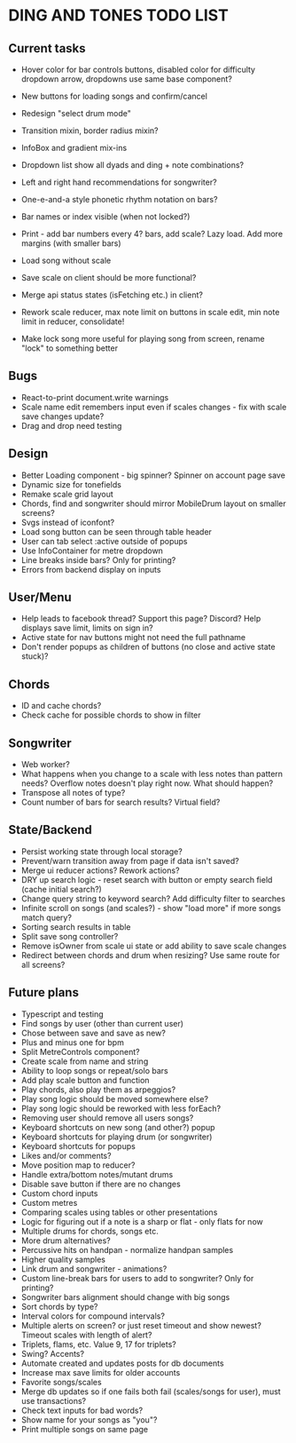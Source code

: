 # DING AND TONES TODO LIST

## Current tasks

* Hover color for bar controls buttons, disabled color for difficulty dropdown arrow, dropdowns use same base component?
* New buttons for loading songs and confirm/cancel
* Redesign "select drum mode"

* Transition mixin, border radius mixin?
* InfoBox and gradient mix-ins

* Dropdown list show all dyads and ding + note combinations?
* Left and right hand recommendations for songwriter?
* One-e-and-a style phonetic rhythm notation on bars?
* Bar names or index visible (when not locked?)

* Print - add bar numbers every 4? bars, add scale? Lazy load. Add more margins (with smaller bars)

* Load song without scale
* Save scale on client should be more functional?
* Merge api status states (isFetching etc.) in client?
* Rework scale reducer, max note limit on buttons in scale edit, min note limit in reducer, consolidate!
* Make lock song more useful for playing song from screen, rename "lock" to something better

## Bugs

* React-to-print document.write warnings
* Scale name edit remembers input even if scales changes - fix with scale save changes update?
* Drag and drop need testing

## Design

* Better Loading component - big spinner? Spinner on account page save
* Dynamic size for tonefields
* Remake scale grid layout
* Chords, find and songwriter should mirror MobileDrum layout on smaller screens?
* Svgs instead of iconfont?
* Load song button can be seen through table header
* User can tab select :active outside of popups
* Use InfoContainer for metre dropdown
* Line breaks inside bars? Only for printing?
* Errors from backend display on inputs

## User/Menu

* Help leads to facebook thread? Support this page? Discord? Help displays save limit, limits on sign in?
* Active state for nav buttons might not need the full pathname
* Don't render popups as children of buttons (no close and active state stuck)?

## Chords

* ID and cache chords?
* Check cache for possible chords to show in filter

## Songwriter

* Web worker?
* What happens when you change to a scale with less notes than pattern needs? Overflow notes doesn't play right now. What should happen?
* Transpose all notes of type?
* Count number of bars for search results? Virtual field?

## State/Backend

* Persist working state through local storage?
* Prevent/warn transition away from page if data isn't saved?
* Merge ui reducer actions? Rework actions?
* DRY up search logic - reset search with button or empty search field (cache initial search?)
* Change query string to keyword search? Add difficulty filter to searches
* Infinite scroll on songs (and scales?) - show "load more" if more songs match query?
* Sorting search results in table
* Split save song controller?
* Remove isOwner from scale ui state or add ability to save scale changes
* Redirect between chords and drum when resizing? Use same route for all screens?

## Future plans

* Typescript and testing
* Find songs by user (other than current user)
* Chose between save and save as new?
* Plus and minus one for bpm
* Split MetreControls component?
* Create scale from name and string
* Ability to loop songs or repeat/solo bars
* Add play scale button and function
* Play chords, also play them as arpeggios?
* Play song logic should be moved somewhere else?
* Play song logic should be reworked with less forEach?
* Removing user should remove all users songs?
* Keyboard shortcuts on new song (and other?) popup
* Keyboard shortcuts for playing drum (or songwriter)
* Keyboard shortcuts for popups
* Likes and/or comments?
* Move position map to reducer?
* Handle extra/bottom notes/mutant drums
* Disable save button if there are no changes
* Custom chord inputs
* Custom metres
* Comparing scales using tables or other presentations
* Logic for figuring out if a note is a sharp or flat - only flats for now
* Multiple drums for chords, songs etc.
* More drum alternatives?
* Percussive hits on handpan - normalize handpan samples
* Higher quality samples
* Link drum and songwriter - animations?
* Custom line-break bars for users to add to songwriter? Only for printing?
* Songwriter bars alignment should change with big songs
* Sort chords by type?
* Interval colors for compound intervals?
* Multiple alerts on screen? or just reset timeout and show newest? Timeout scales with length of alert?
* Triplets, flams, etc. Value 9, 17 for triplets?
* Swing? Accents?
* Automate created and updates posts for db documents
* Increase max save limits for older accounts
* Favorite songs/scales
* Merge db updates so if one fails both fail (scales/songs for user), must use transactions?
* Check text inputs for bad words?
* Show name for your songs as "you"?
* Print multiple songs on same page
